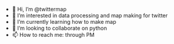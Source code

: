 - 👋 Hi, I’m @twittermap
- 👀 I’m interested in data processing and map making for twitter
- 🌱 I’m currently learning how to make map
- 💞️ I’m looking to collaborate on python
- 📫 How to reach me: through PM

<!---
twittermap/twittermap is a ✨ special ✨ repository because its `README.md` (this file) appears on your GitHub profile.
You can click the Preview link to take a look at your changes.
--->
